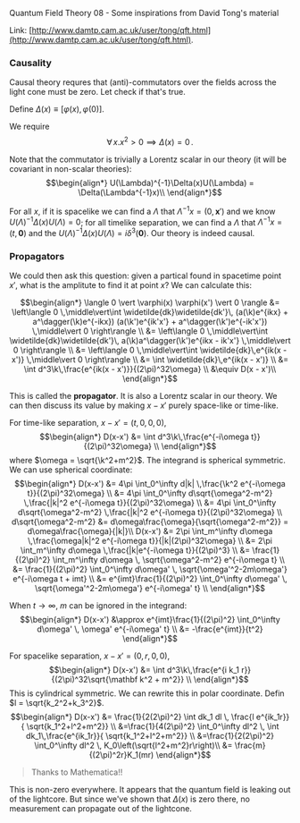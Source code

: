 Quantum Field Theory 08 - Some inspirations from David Tong's material

Link: [http://www.damtp.cam.ac.uk/user/tong/qft.html](http://www.damtp.cam.ac.uk/user/tong/qft.html).

### Causality

Causal theory requres that (anti)-commutators over the fields across the light cone must be zero. Let check if that's true.

Define $\Delta(x) \equiv [\varphi(x), \varphi(0)]$.

We require
$$
\forall\,x. x^2 > 0 \implies \Delta(x) =0\,.
$$

Note that the commutator is trivially a Lorentz scalar in our theory (it will be covariant in non-scalar theories):
$$\begin{align*}
U(\Lambda)^{-1}\Delta(x)U(\Lambda) = \Delta(\Lambda^{-1}x)\\
\end{align*}$$


For all $x$, if it is spacelike we can find a $\Lambda$ that $\Lambda^{-1}x = (0, \mathbf x')$ and we know $U(\Lambda)^{-1}\Delta(x)U(\Lambda) = 0$; for all timelike separation, we can find a $\Lambda$ that $\Lambda^{-1}x = (t, \mathbf 0)$ and the $U(\Lambda)^{-1}\Delta(x)U(\Lambda) = i\delta^3(\mathbf 0)$. Our theory is indeed causal.

### Propagators

We could then ask this question: given a partical found in spacetime point $x'$, what is the amplitute to find it at point $x$? We can calculate this:

$$\begin{align*}
\langle 0 \vert \varphi(x) \varphi(x') \vert 0 \rangle
&=
\left\langle 0 \,\middle\vert\int \widetilde{dk}\widetilde{dk'}\,
(a(\k)e^{ikx} + a^\dagger(\k)e^{-ikx})
(a(\k')e^{ik'x'} + a^\dagger(\k')e^{-ik'x'})
 \,\middle\vert 0 \right\rangle \\
 &=
\left\langle 0 \,\middle\vert\int \widetilde{dk}\widetilde{dk'}\,
a(\k)a^\dagger(\k')e^{ikx - ik'x'}
 \,\middle\vert 0 \right\rangle \\
&= \left\langle 0 \,\middle\vert\int \widetilde{dk}\,e^{ik(x - x')}
 \,\middle\vert 0 \right\rangle \\
&= \int \widetilde{dk}\,e^{ik(x - x')} \\
&= \int d^3\k\,\frac{e^{ik(x - x')}}{(2\pi)^32\omega} \\
&\equiv D(x - x')\\
\end{align*}$$

This is called the **propagator**. It is also a Lorentz scalar in our theory. We can then discuss its value by making $x-x'$ purely space-like or time-like.

For time-like separation, $x - x' = (t,0,0,0)$,
$$\begin{align*}
D(x-x') &= \int d^3\k\,\frac{e^{-i\omega t}}{(2\pi)^32\omega} \\
\end{align*}$$
where $\omega = \sqrt{\k^2+m^2}$. The integrand is spherical symmetric. We can use spherical coordinate:
$$\begin{align*}
D(x-x') &= 4\pi \int_0^\infty d|k| \,\frac{\k^2 e^{-i\omega t}}{(2\pi)^32\omega} \\
&= 4\pi \int_0^\infty d\sqrt{\omega^2-m^2} \,\frac{|k|^2 e^{-i\omega t}}{(2\pi)^32\omega} \\
&= 4\pi \int_0^\infty d\sqrt{\omega^2-m^2} \,\frac{|k|^2 e^{-i\omega t}}{(2\pi)^32\omega} \\
d\sqrt{\omega^2-m^2} &= d\omega\frac{\omega}{\sqrt{\omega^2-m^2}} = d\omega\frac{\omega}{|k|}\\
D(x-x') &= 2\pi \int_m^\infty d\omega  \,\frac{\omega|k|^2 e^{-i\omega t}}{|k|(2\pi)^32\omega} \\
&= 2\pi \int_m^\infty d\omega  \,\frac{|k|e^{-i\omega t}}{(2\pi)^3} \\
&= \frac{1}{(2\pi)^2} \int_m^\infty d\omega  \, \sqrt{\omega^2-m^2} e^{-i\omega t} \\
&= \frac{1}{(2\pi)^2} \int_0^\infty d\omega'  \, \sqrt{\omega'^2-2m\omega'} e^{-i\omega t + imt} \\
&= e^{imt}\frac{1}{(2\pi)^2} \int_0^\infty d\omega'  \, \sqrt{\omega'^2-2m\omega'} e^{-i\omega' t} \\
\end{align*}$$

When $t \to \infty$, $m$ can be ignored in the integrand:
$$\begin{align*}
D(x-x') &\approx e^{imt}\frac{1}{(2\pi)^2} \int_0^\infty d\omega'  \, \omega' e^{-i\omega' t} \\
&= -\frac{e^{imt}}{t^2}
\end{align*}$$

For spacelike separation, $x - x' = (0, r, 0, 0)$,
$$\begin{align*}
D(x-x') &=  \int d^3\k\,\frac{e^{i k_1 r}}{(2\pi)^32\sqrt{\mathbf k^2 + m^2}} \\
\end{align*}$$
This is cylindrical symmetric. We can rewrite this in polar coordinate. Defin $l = \sqrt{k_2^2+k_3^2}$.
$$\begin{align*}
D(x-x') &= \frac{1}{2(2\pi)^2} \int dk_1 dl \, \frac{l e^{ik_1r}}{
\sqrt{k_1^2+l^2+m^2}} \\
&=\frac{1}{4(2\pi)^2} \int_0^\infty dl^2 \, \int dk_1\,\frac{e^{ik_1r}}{
\sqrt{k_1^2+l^2+m^2}} \\
&=\frac{1}{2(2\pi)^2} \int_0^\infty dl^2 \, K_0\left(\sqrt{l^2+m^2}r\right)\\
&= \frac{m}{(2\pi)^2r}K_1(mr)
\end{align*}$$
> Thanks to Mathematica!!

This is non-zero everywhere. It appears that the quantum field is leaking out of the lightcore. But since we've shown that $\Delta(x)$ is zero there, no measurement can propagate out of the lightcone.
